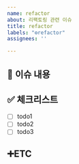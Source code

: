 ```yaml
---
name: refactor
about: 리팩토링 관련 이슈
title: refactor
labels: "⚙️refactor"
assignees: ''

---
```


<!-- Issue 작성 전에 우선 Assignees, label 지정하기 -->
## 📄 이슈 내용
<!-- 이슈 내용 요약 설명 -->
>

## ✅ 체크리스트
- [ ] todo1
- [ ] todo2
- [ ] todo3

## ➕ETC
